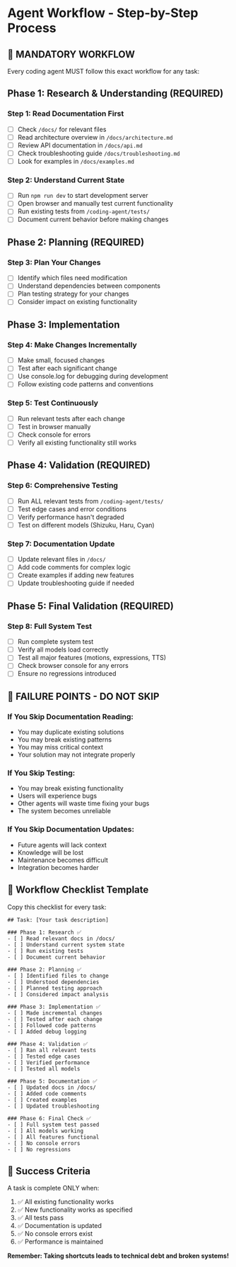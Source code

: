 # Agent Workflow - Step-by-Step Process

## 🎯 MANDATORY WORKFLOW

Every coding agent MUST follow this exact workflow for any task:

## Phase 1: Research & Understanding (REQUIRED)

### Step 1: Read Documentation First

- [ ] Check `/docs/` for relevant files
- [ ] Read architecture overview in `/docs/architecture.md`
- [ ] Review API documentation in `/docs/api.md`
- [ ] Check troubleshooting guide `/docs/troubleshooting.md`
- [ ] Look for examples in `/docs/examples.md`

### Step 2: Understand Current State

- [ ] Run `npm run dev` to start development server
- [ ] Open browser and manually test current functionality
- [ ] Run existing tests from `/coding-agent/tests/`
- [ ] Document current behavior before making changes

## Phase 2: Planning (REQUIRED)

### Step 3: Plan Your Changes

- [ ] Identify which files need modification
- [ ] Understand dependencies between components
- [ ] Plan testing strategy for your changes
- [ ] Consider impact on existing functionality

## Phase 3: Implementation

### Step 4: Make Changes Incrementally

- [ ] Make small, focused changes
- [ ] Test after each significant change
- [ ] Use console.log for debugging during development
- [ ] Follow existing code patterns and conventions

### Step 5: Test Continuously

- [ ] Run relevant tests after each change
- [ ] Test in browser manually
- [ ] Check console for errors
- [ ] Verify all existing functionality still works

## Phase 4: Validation (REQUIRED)

### Step 6: Comprehensive Testing

- [ ] Run ALL relevant tests from `/coding-agent/tests/`
- [ ] Test edge cases and error conditions
- [ ] Verify performance hasn't degraded
- [ ] Test on different models (Shizuku, Haru, Cyan)

### Step 7: Documentation Update

- [ ] Update relevant files in `/docs/`
- [ ] Add code comments for complex logic
- [ ] Create examples if adding new features
- [ ] Update troubleshooting guide if needed

## Phase 5: Final Validation (REQUIRED)

### Step 8: Full System Test

- [ ] Run complete system test
- [ ] Verify all models load correctly
- [ ] Test all major features (motions, expressions, TTS)
- [ ] Check browser console for any errors
- [ ] Ensure no regressions introduced

## 🚨 FAILURE POINTS - DO NOT SKIP

### If You Skip Documentation Reading:

- You may duplicate existing solutions
- You may break existing patterns
- You may miss critical context
- Your solution may not integrate properly

### If You Skip Testing:

- You may break existing functionality
- Users will experience bugs
- Other agents will waste time fixing your bugs
- The system becomes unreliable

### If You Skip Documentation Updates:

- Future agents will lack context
- Knowledge will be lost
- Maintenance becomes difficult
- Integration becomes harder

## 📝 Workflow Checklist Template

Copy this checklist for every task:

```
## Task: [Your task description]

### Phase 1: Research ✅
- [ ] Read relevant docs in /docs/
- [ ] Understand current system state
- [ ] Run existing tests
- [ ] Document current behavior

### Phase 2: Planning ✅
- [ ] Identified files to change
- [ ] Understood dependencies
- [ ] Planned testing approach
- [ ] Considered impact analysis

### Phase 3: Implementation ✅
- [ ] Made incremental changes
- [ ] Tested after each change
- [ ] Followed code patterns
- [ ] Added debug logging

### Phase 4: Validation ✅
- [ ] Ran all relevant tests
- [ ] Tested edge cases
- [ ] Verified performance
- [ ] Tested all models

### Phase 5: Documentation ✅
- [ ] Updated docs in /docs/
- [ ] Added code comments
- [ ] Created examples
- [ ] Updated troubleshooting

### Phase 6: Final Check ✅
- [ ] Full system test passed
- [ ] All models working
- [ ] All features functional
- [ ] No console errors
- [ ] No regressions
```

## 🎯 Success Criteria

A task is complete ONLY when:

1. ✅ All existing functionality works
2. ✅ New functionality works as specified
3. ✅ All tests pass
4. ✅ Documentation is updated
5. ✅ No console errors exist
6. ✅ Performance is maintained

**Remember: Taking shortcuts leads to technical debt and broken systems!**
